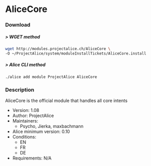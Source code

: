# AliceCore

### Download

##### > WGET method
```bash
wget http://modules.projectalice.ch/AliceCore \
-O ~/ProjectAlice/system/moduleInstallTickets/AliceCore.install
```

##### > Alice CLI method
```bash
./alice add module ProjectAlice AliceCore
```


### Description
AliceCore is the official module that handles all core intents

- Version: 1.08
- Author: ProjectAlice
- Maintainers:
  - Psycho, Jierka, maxbachmann
- Alice minimum version: 0.10
- Conditions:
  - EN
  - FR
  - DE
- Requirements: N/A
